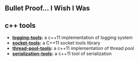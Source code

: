 ## Bullet Proof... I Wish I Was

## c++ tools
- **[logging-tools](https://github.com/toastoffee/logging-tools):** a c++11 implementation of logging system
- **[socket-tools](https://github.com/toastoffee/socket-tools):** a C++11 socket tools library
- **[thread-pool-tools](https://github.com/toastoffee/thread-pool-tools):** a c++11 implementation of thread pool
- **[serialization-tools](https://github.com/toastoffee/serialization-tools):** a c++11 tool of serialization


<!--
**toastoffee/toastoffee** is a ✨ _special_ ✨ repository because its `README.md` (this file) appears on your GitHub profile.

Here are some ideas to get you started:

- 🔭 I’m currently working on ...
- 🌱 I’m currently learning ...
- 👯 I’m looking to collaborate on ...
- 🤔 I’m looking for help with ...
- 💬 Ask me about ...
- 📫 How to reach me: ...
- 😄 Pronouns: ...
- ⚡ Fun fact: ...
-->
